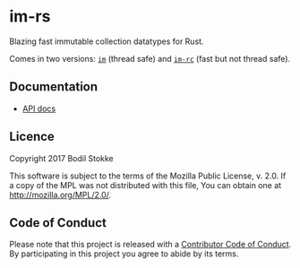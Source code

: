 # im-rs

Blazing fast immutable collection datatypes for Rust.

Comes in two versions: [`im`](https://crates.io/crates/im) (thread safe) and
[`im-rc`](https://crates.io/crates/im-rc) (fast but not thread safe).

## Documentation

* [API docs](https://docs.rs/im/)

## Licence

Copyright 2017 Bodil Stokke

This software is subject to the terms of the Mozilla Public
License, v. 2.0. If a copy of the MPL was not distributed with this
file, You can obtain one at http://mozilla.org/MPL/2.0/.

## Code of Conduct

Please note that this project is released with a [Contributor Code of
Conduct][coc]. By participating in this project you agree to abide by its
terms.

[coc]: ./CODE_OF_CONDUCT.md
